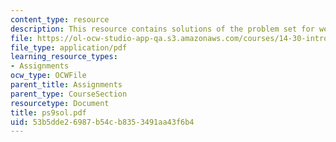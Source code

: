 ```yaml
---
content_type: resource
description: This resource contains solutions of the problem set for week 9.
file: https://ol-ocw-studio-app-qa.s3.amazonaws.com/courses/14-30-introduction-to-statistical-method-in-economics-spring-2006/53b5dde26987b54cb8353491aa43f6b4_ps9sol.pdf
file_type: application/pdf
learning_resource_types:
- Assignments
ocw_type: OCWFile
parent_title: Assignments
parent_type: CourseSection
resourcetype: Document
title: ps9sol.pdf
uid: 53b5dde2-6987-b54c-b835-3491aa43f6b4
---
```

